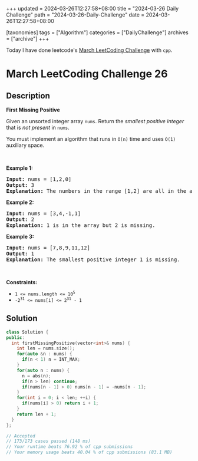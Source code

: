 +++
updated = 2024-03-26T12:27:58+08:00
title = "2024-03-26 Daily Challenge"
path = "2024-03-26-Daily-Challenge"
date = 2024-03-26T12:27:58+08:00

[taxonomies]
tags = ["Algorithm"]
categories = ["DailyChallenge"]
archives = ["archive"]
+++

Today I have done leetcode's [March LeetCoding Challenge](https://leetcode.com/problems/first-missing-positive/) with `cpp`.

<!-- more -->

# March LeetCoding Challenge 26

## Description

**First Missing Positive**

<p>Given an unsorted integer array <code>nums</code>. Return the <em>smallest positive integer</em> that is <em>not present</em> in <code>nums</code>.</p>

<p>You must implement an algorithm that runs in <code>O(n)</code> time and uses <code>O(1)</code> auxiliary space.</p>

<p>&nbsp;</p>
<p><strong class="example">Example 1:</strong></p>

<pre>
<strong>Input:</strong> nums = [1,2,0]
<strong>Output:</strong> 3
<strong>Explanation:</strong> The numbers in the range [1,2] are all in the array.
</pre>

<p><strong class="example">Example 2:</strong></p>

<pre>
<strong>Input:</strong> nums = [3,4,-1,1]
<strong>Output:</strong> 2
<strong>Explanation:</strong> 1 is in the array but 2 is missing.
</pre>

<p><strong class="example">Example 3:</strong></p>

<pre>
<strong>Input:</strong> nums = [7,8,9,11,12]
<strong>Output:</strong> 1
<strong>Explanation:</strong> The smallest positive integer 1 is missing.
</pre>

<p>&nbsp;</p>
<p><strong>Constraints:</strong></p>

<ul>
	<li><code>1 &lt;= nums.length &lt;= 10<sup>5</sup></code></li>
	<li><code>-2<sup>31</sup> &lt;= nums[i] &lt;= 2<sup>31</sup> - 1</code></li>
</ul>


## Solution

``` cpp
class Solution {
public:
  int firstMissingPositive(vector<int>& nums) {
    int len = nums.size();
    for(auto &n : nums) {
      if(n < 1) n = INT_MAX;
    }
    for(auto n : nums) {
      n = abs(n);
      if(n > len) continue;
      if(nums[n - 1] > 0) nums[n - 1] = -nums[n - 1];
    }
    for(int i = 0; i < len; ++i) {
      if(nums[i] > 0) return i + 1;
    }
    return len + 1;
  }
};

// Accepted
// 173/173 cases passed (148 ms)
// Your runtime beats 76.92 % of cpp submissions
// Your memory usage beats 40.04 % of cpp submissions (83.1 MB)
```
